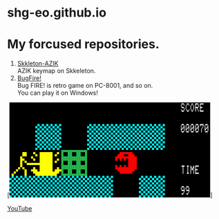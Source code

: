 # shg-eo.github.io

# My forcused repositories.
1. [Skkleton-AZIK](https://github.com/shg-eo/skkeleton-azik)  
AZIK keymap on Skkeleton.
2. [BugFire!](https://github.com/shg-eo/BugFire)  
Bug FIRE! is retro game on PC-8001, and so on.  
You can play it on Windows!

[![Game0](https://raw.githubusercontent.com/shg-eo/BugFire/master/Pic/Game0.png)]  

[YouTube](https://www.youtube.com/watch?v=eL5zOH_6P_U)  
